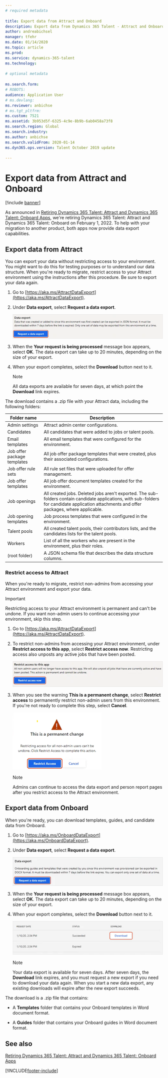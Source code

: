 ```yaml
---
# required metadata

title: Export data from Attract and Onboard
description: Export data from Dynamics 365 Talent - Attract and Onboard.
author: andreabichsel
manager: tfehr
ms.date: 01/14/2020
ms.topic: article
ms.prod: 
ms.service: dynamics-365-talent
ms.technology: 

# optional metadata

ms.search.form: 
# ROBOTS: 
audience: Application User
# ms.devlang: 
ms.reviewer: anbichse
# ms.tgt_pltfrm: 
ms.custom: 7521
ms.assetid: 3b953d5f-6325-4c9e-8b9b-6ab0458a73f8
ms.search.region: Global
ms.search.industry: 
ms.author: anbichse
ms.search.validFrom: 2020-01-14
ms.dyn365.ops.version: Talent October 2019 update

---
```


# Export data from Attract and Onboard

[!include [banner](includes/banner.md)]

As announced in [Retiring Dynamics 365 Talent: Attract and Dynamics 365 Talent: Onboard Apps](https://community.dynamics.com/365/talent/b/dynamics365fortalent/posts/retiring-dynamics-365-talent-attract-and-onboard-apps), we're retiring Dynamics 365 Talent: Attract and Dynamics 365 Talent: Onboard on February 1, 2022. To help with your migration to another product, both apps now provide data export capabilities.

## Export data from Attract

You can export your data without restricting access to your environment. You might want to do this for testing purposes or to understand our data structure. When you're ready to migrate, restrict access to your Attract environment using the instructions after this procedure. Be sure to export your data again. 

1. Go to [https://aka.ms/AttractDataExport](https://aka.ms/AttractDataExport).

2. Under **Data export**, select **Request a data export**.

   ![[Request a data export from Attract](./media/attract-onboard-export-data-attract-request.png)](./media/attract-onboard-export-data-attract-request.png)

3. When the **Your request is being processed** message box appears, select **OK**. The data export can take up to 20 minutes, depending on the size of your export.

4. When your export completes, select the **Download** button next to it. 

   >[!NOTE]
   >All data exports are available for seven days, at which point the **Download** link expires.</br>
   
The download contains a .zip file with your Attract data, including the following folders:

| Folder name | Description |
| --- | --- |
| Admin settings | Attract admin center configurations. |
| Candidates | All candidates that were added to jobs or talent pools. |
| Email templates | All email templates that were configured for the environment. |
| Job offer package templates | All job offer package templates that were created, plus their associated configurations. |
| Job offer rule sets |  All rule set files that were uploaded for offer management. |
| Job offer templates | All job offer document templates created for the environment. |
| Job openings | All created jobs. Deleted jobs aren't exported. The sub-folders contain candidate applications, with sub-folders for candidate application attachments and offer packages, where applicable. |
| Job opening templates | Job process templates that were configured in the environment. |
| Talent pools | All created talent pools, their contributors lists, and the candidates lists for the talent pools. |
| Workers | List of all the workers who are present in the environment, plus their roles. |
| (root folder) | A JSON schema file that describes the data structure columns. |

### Restrict access to Attract

When you're ready to migrate, restrict non-admins from accessing your Attract environment and export your data.

>[!IMPORTANT]
>Restricting access to your Attract environment is permanent and can't be undone. If you want non-admin users to continue accessing your environment, skip this step.

1. Go to [https://aka.ms/AttractDataExport](https://aka.ms/AttractDataExport).

2. To restrict non-admins from accessing your Attract environment, under **Restrict access to this app**, select **Restrict access now**. Restricting access also unposts any active jobs that have been posted.

   ![[Restrict non-admin access to Attract](./media/attract-onboard-export-data-attract-restrict-access.png)](./media/attract-onboard-export-data-attract-restrict-access.png)

3. When you see the warning **This is a permanent change**, select **Restrict access** to permanently restrict non-admin users from this environment. If you're not ready to complete this step, select **Cancel**.

   ![[Warning that restricting access is a permanent change](./media/attract-onboard-export-data-attract-warning.png)](./media/attract-onboard-export-data-attract-warning.png)

   >[!NOTE]
   >Admins can continue to access the data export and person report pages after you restrict access to the Attract environment.

## Export data from Onboard

When you're ready, you can download templates, guides, and candidate data from Onboard.

1. Go to [https://aka.ms/OnboardDataExport](https://aka.ms/OnboardDataExport).

2. Under **Data export**, select **Request a data export**. 

   ![[Request a data export from Onboard](./media/attract-onboard-export-data-onboard-request.png)](./media/attract-onboard-export-data-onboard-request.png)

3. When the **Your request is being processed** message box appears, select **OK**. The data export can take up to 20 minutes, depending on the size of your export.

4. When your export completes, select the **Download** button next to it. 

   ![[Download data export from Onboard](./media/attract-onboard-export-data-onboard-download.png)](./media/attract-onboard-export-data-onboard-download.png)

   >[!NOTE]
   >Your data export is available for seven days. After seven days, the **Download** link expires, and you must request a new export if you need to download your data again. When you start a new data export, any existing downloads will expire after the new export succeeds.

The download is a .zip file that contains:

- A **Templates** folder that contains your Onboard templates in Word document format.

- A **Guides** folder that contains your Onboard guides in Word document format.

## See also

[Retiring Dynamics 365 Talent: Attract and Dynamics 365 Talent: Onboard Apps](https://community.dynamics.com/365/talent/b/dynamics365fortalent/posts/retiring-dynamics-365-talent-attract-and-onboard-apps)

[!INCLUDE[footer-include](../includes/footer-banner.md)]
